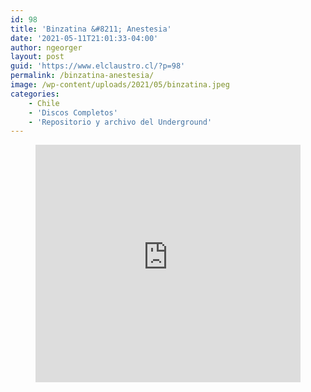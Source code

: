 ```yaml
---
id: 98
title: 'Binzatina &#8211; Anestesia'
date: '2021-05-11T21:01:33-04:00'
author: ngeorger
layout: post
guid: 'https://www.elclaustro.cl/?p=98'
permalink: /binzatina-anestesia/
image: /wp-content/uploads/2021/05/binzatina.jpeg
categories:
    - Chile
    - 'Discos Completos'
    - 'Repositorio y archivo del Underground'
---
```


<figure class="wp-block-embed is-type-rich is-provider-spotify wp-block-embed-spotify wp-embed-aspect-21-9 wp-has-aspect-ratio"><div class="wp-block-embed__wrapper"><iframe allow="autoplay; clipboard-write; encrypted-media; fullscreen; picture-in-picture" allowfullscreen="" frameborder="0" height="380" loading="lazy" src="https://open.spotify.com/embed/album/3YY5MSFRfoWiNw8fMQjGJA?si=2KiYr6FOTTWtm8sDIg5hPg&utm_source=oembed" title="Spotify Embed: Anestesia" width="100%"></iframe></div></figure>